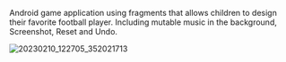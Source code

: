 Android game application using fragments that allows children to design their favorite football player. Including mutable music in the background, Screenshot, Reset and Undo.

![20230210_122705_352021713](https://user-images.githubusercontent.com/80544706/218048627-b178ca68-6ad6-4f91-b5a9-360734cabf0e.jpg)

